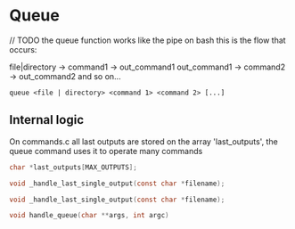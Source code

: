 # Queue
// TODO
the queue function works like the pipe on bash this is the flow that occurs:

file|directory -> command1 -> out_command1
out_command1 -> command2 -> out_command2
            and so on...

```
queue <file | directory> <command 1> <command 2> [...]
```

## Internal logic

On commands.c all last outputs are stored on the array 'last_outputs', the queue command uses it to operate many commands
```C
char *last_outputs[MAX_OUTPUTS];
```

```C
void _handle_last_single_output(const char *filename);
```

```C
void _handle_last_single_output(const char *filename);
```

```C
void handle_queue(char **args, int argc)
```